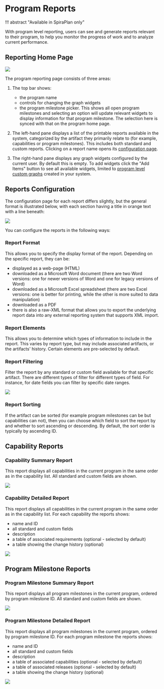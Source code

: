 # Program Reports
!!! abstract "Available in SpiraPlan only"

With program level reporting, users can see and generate reports relevant to their program, to help you monitor the progress of work and to analyze current performance.

## Reporting Home Page 
![](img/program-reports-homepage.png)

The program reporting page consists of three areas:

1. The top bar shows:

    - the program name
    - controls for changing the graph widgets
    - the program milestone picker. This shows all open program milestones and selecting an option will update relevant widgets to display information for that program milestone. The selection here is synced with that on the program home page.

2. The left-hand pane displays a list of the printable reports available in the system, categorized by the artifact they primarily relate to (for example, capabilities or program milestones). This includes both standard and custom reports. Clicking on a report name opens its [configuration page](#reports-configuration).
3. The right-hand pane displays any graph widgets configured by the current user. By default this is empty. To add widgets click the "Add Items" button to see all available widgets, limited to [program level custom graphs](../Spira-Administration-Guide/System-Reporting.md/#edit-graphs) created in your system.


## Reports Configuration
The configuration page for each report differs slightly, but the general format is illustrated below, with each section having a title in orange text with a line beneath:

![](img/program-reports-configuration.png)

You can configure the reports in the following ways:

### Report Format
This allows you to specify the display format of the report. Depending on the specific report, they can be:

- displayed as a web-page (HTML)
- downloaded as a Microsoft Word document (there are two Word versions: one for newer versions of Word and one for legacy versions of Word)
- downloaded as a Microsoft Excel spreadsheet (there are two Excel versions: one is better for printing, while the other is more suited to data manipulation)
- downloaded as a PDF
- there is also a raw-XML format that allows you to export the underlying report data into any external reporting system that supports XML import.

### Report Elements
This allows you to determine which types of information to include in the report. This varies by report type, but may include associated artifacts, or the artifacts' history. Certain elements are pre-selected by default.

### Report Filtering
Filter the report by any standard or custom field available for that specific artifact. There are different types of filter for different types of field. For instance, for date fields you can filter by specific date ranges.

![](img/program-reports-configuration2.png)

### Report Sorting
If the artifact can be sorted (for example program milestones can be but capabilities can not), then you can choose which field to sort the report by and whether to sort ascending or descending. By default, the sort order is typically by ascending ID.

## Capability Reports
### Capability Summary Report
This report displays all capabilities in the current program in the same order as in the capability list. All standard and custom fields are shown.

![](img/program-reports-capability-summary.png)


### Capability Detailed Report
This report displays all capabilities in the current program in the same order as in the capability list. For each capability the reports shows:

- name and ID
- all standard and custom fields
- description
- a table of associated requirements (optional - selected by default)
- a table showing the change history (optional)

![](img/program-reports-capability-detailed.png)

## Program Milestone Reports
### Program Milestone Summary Report
This report displays all program milestones in the current program, ordered by program milestone ID. All standard and custom fields are shown.

![](img/program-reports-program-milestone-summary.png)

### Program Milestone Detailed Report
This report displays all program milestones in the current program, ordered by program milestone ID. For each program milestone the reports shows:

- name and ID
- all standard and custom fields
- description
- a table of associated capabilities (optional - selected by default)
- a table of associated releases (optional - selected by default)
- a table showing the change history (optional)

![](img/program-reports-program-milestone-detailed.png)